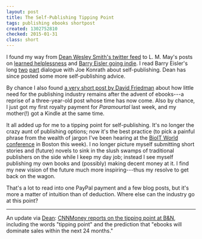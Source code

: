 ```yaml
---
layout: post
title: The Self-Publishing Tipping Point
tags: publishing ebooks shortpost
created: 1302752810
checked: 2015-01-31
class: short
---
```

I found my way from [Dean Wesley Smith's twitter feed](http://twitter.com/#!/DeanWesleySmith) to L. M. May's posts on [learned helplessness](http://lmmay.com/2011/04/03/fiction-writers-and-learned-helplessness/) and [Barry Eisler going indie](https://web.archive.org/web/20120304145637/http://lmmay.com/2011/03/21/barry-eisler-turned-down-500000-deal-to-indie-publish/).  I read Barry Eisler's long [two](http://barryeisler.blogspot.com/2011/03/ebooks-and-self-publishing-conversation.html) [part](http://barryeisler.blogspot.com/2011/04/ebooks-and-self-publishing-part-2.html) dialogue with Joe Konrath about self-publishing.  Dean has since posted some more self-publishing advice.

By chance I also found [a very short post by David Friedman](http://daviddfriedman.blogspot.com/2011/03/how-to-eliminate-publishing-industry.html) about how little need for the publishing industry remains after the advent of ebooks---a reprise of a three-year-old post whose time has now come.  Also by chance, I just got my first royalty payment for *Paramourtal* last week, and my mother(!) got a Kindle at the same time.

It all added up for me to a tipping point for self-publishing.  It's no longer the crazy aunt of publishing options; now it's the best practice (to pick a painful phrase from the wealth of jargon I've been hearing at the [BioIT World conference](http://www.bio-itworldexpo.com/Bio-It_Expo_Content.aspx?id=102622) in Boston this week).  I no longer picture myself submitting short stories and (future) novels to sink in the slush swamps of traditional publishers on the side while I keep my day job; instead I see myself publishing my own books and (possibly) making decent money at it.  I find my new vision of the future much more inspiring---thus my resolve to get back on the wagon.

That's a lot to read into one PayPal payment and a few blog posts, but it's more a matter of intuition than of deduction.  Where else can the industry go at this point?

----

An update via [Dean](http://twitter.com/#!/DeanWesleySmith/status/58427999455940608):  [CNNMoney reports on the tipping point at B&N](http://tech.fortune.cnn.com/2011/04/13/why-barnes-noble-should-go-from-bookstore-to-nookstore/), including the words "tipping point" and the prediction that "ebooks will dominate sales within the next 24 months."
